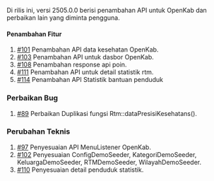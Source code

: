 Di rilis ini, versi 2505.0.0 berisi penambahan API untuk OpenKab dan perbaikan lain yang diminta pengguna.

#### Penambahan Fitur

1. [#101](https://github.com/OpenSID/API-Database-Gabungan/issues/101) Penambahan API data kesehatan OpenKab.
2. [#103](https://github.com/OpenSID/API-Database-Gabungan/issues/103) Penambahan API untuk dasbor OpenKab.
3. [#108](https://github.com/OpenSID/API-Database-Gabungan/issues/108) Penambahan response api poin.
4. [#111](https://github.com/OpenSID/API-Database-Gabungan/issues/111) Penambahan API untuk detail statistik rtm. 
5. [#114](https://github.com/OpenSID/API-Database-Gabungan/issues/114) Penambahan API Statistik bantuan penduduk

### Perbaikan Bug

1. [#89](https://github.com/OpenSID/API-Database-Gabungan/issues/89) Perbaikan Duplikasi fungsi Rtm::dataPresisiKesehatans().

### Perubahan Teknis

1. [#97](https://github.com/OpenSID/API-Database-Gabungan/issues/97) Penyesuaian API MenuListener OpenKab.
2. [#102](https://github.com/OpenSID/API-Database-Gabungan/issues/102) Penyesuaian ConfigDemoSeeder, KategoriDemoSeeder, KeluargaDemoSeeder, RTMDemoSeeder, WilayahDemoSeeder.
3. [#110](https://github.com/OpenSID/API-Database-Gabungan/issues/110) Penyesuaian detail penduduk statistik. 
